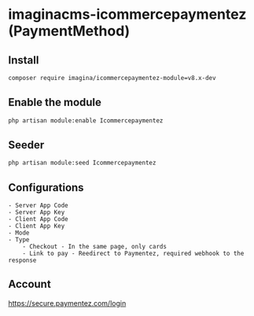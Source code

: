 # imaginacms-icommercepaymentez (PaymentMethod)

## Install
```bash
composer require imagina/icommercepaymentez-module=v8.x-dev
```

## Enable the module
```bash
php artisan module:enable Icommercepaymentez
```

## Seeder

```bash
php artisan module:seed Icommercepaymentez
```

## Configurations
    - Server App Code
    - Server App Key
	- Client App Code
    - Client App Key
    - Mode
    - Type
        - Checkout - In the same page, only cards
        - Link to pay - Reedirect to Paymentez, required webhook to the response

## Account
https://secure.paymentez.com/login
